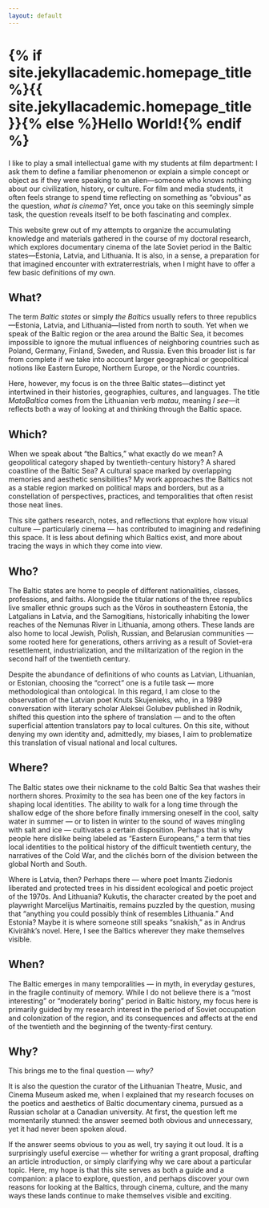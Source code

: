 ```yaml
---
layout: default
---
```


<h1 class="page-title">{% if site.jekyllacademic.homepage_title %}{{ site.jekyllacademic.homepage_title }}{% else %}Hello World!{% endif %}</h1>

I like to play a small intellectual game with my students at film department: I ask them to define a familiar phenomenon or explain a simple concept or object as if they were speaking to an alien—someone who knows nothing about our civilization, history, or culture. For film and media students, it often feels strange to spend time reflecting on something as “obvious” as the question, _what is cinema?_ Yet, once you take on this seemingly simple task, the question reveals itself to be both fascinating and complex.

This website grew out of my attempts to organize the accumulating knowledge and materials gathered in the course of my doctoral research, which explores documentary cinema of the late Soviet period in the Baltic states—Estonia, Latvia, and Lithuania. It is also, in a sense, a preparation for that imagined encounter with extraterrestrials, when I might have to offer a few basic definitions of my own.

What?
---
The term _Baltic states_ or simply _the Baltics_ usually refers to three republics—Estonia, Latvia, and Lithuania—listed from north to south. Yet when we speak of the Baltic region or the area around the Baltic Sea, it becomes impossible to ignore the mutual influences of neighboring countries such as Poland, Germany, Finland, Sweden, and Russia. Even this broader list is far from complete if we take into account larger geographical or geopolitical notions like Eastern Europe, Northern Europe, or the Nordic countries.

Here, however, my focus is on the three Baltic states—distinct yet intertwined in their histories, geographies, cultures, and languages. The title _MatoBaltica_ comes from the Lithuanian verb _matau_, meaning _I see_—it reflects both a way of looking at and thinking through the Baltic space.

Which?
---
When we speak about “the Baltics,” what exactly do we mean? A geopolitical category shaped by twentieth-century history? A shared coastline of the Baltic Sea? A cultural space marked by overlapping memories and aesthetic sensibilities? My work approaches the Baltics not as a stable region marked on political maps and borders, but as a constellation of perspectives, practices, and temporalities that often resist those neat lines.

This site gathers research, notes, and reflections that explore how visual culture — particularly cinema — has contributed to imagining and redefining this space. It is less about defining which Baltics exist, and more about tracing the ways in which they come into view.

Who?
---
The Baltic states are home to people of different nationalities, classes, professions, and faiths. Alongside the titular nations of the three republics live smaller ethnic groups such as the Võros in southeastern Estonia, the Latgalians in Latvia, and the Samogitians, historically inhabiting the lower reaches of the Nemunas River in Lithuania, among others. These lands are also home to local Jewish, Polish, Russian, and Belarusian communities — some rooted here for generations, others arriving as a result of Soviet-era resettlement, industrialization, and the militarization of the region in the second half of the twentieth century.

Despite the abundance of definitions of who counts as Latvian, Lithuanian, or Estonian, choosing the “correct” one is a futile task — more methodological than ontological. In this regard, I am close to the observation of the Latvian poet Knuts Skujenieks, who, in a 1989 conversation with literary scholar Aleksei Golubev published in Rodnik, shifted this question into the sphere of translation — and to the often superficial attention translators pay to local cultures. On this site, without denying my own identity and, admittedly, my biases, I aim to problematize this translation of visual national and local cultures.

Where?
---
The Baltic states owe their nickname to the cold Baltic Sea that washes their northern shores. Proximity to the sea has been one of the key factors in shaping local identities. The ability to walk for a long time through the shallow edge of the shore before finally immersing oneself in the cool, salty water in summer — or to listen in winter to the sound of waves mingling with salt and ice — cultivates a certain disposition. Perhaps that is why people here dislike being labeled as “Eastern Europeans,” a term that ties local identities to the political history of the difficult twentieth century, the narratives of the Cold War, and the clichés born of the division between the global North and South.

Where is Latvia, then? Perhaps there — where poet Imants Ziedonis liberated and protected trees in his dissident ecological and poetic project of the 1970s. And Lithuania? Kukutis, the character created by the poet and playwright Marcelijus Martinaitis, remains puzzled by the question, musing that “anything you could possibly think of resembles Lithuania.” And Estonia? Maybe it is where someone still speaks “snakish,” as in Andrus Kivirähk’s novel. Here, I see the Baltics wherever they make themselves visible.

When?
---
The Baltic emerges in many temporalities — in myth, in everyday gestures, in the fragile continuity of memory. While I do not believe there is a “most interesting” or “moderately boring” period in Baltic history, my focus here is primarily guided by my research interest in the period of Soviet occupation and colonization of the region, and its consequences and affects at the end of the twentieth and the beginning of the twenty-first century.

Why?
---
This brings me to the final question — _why?_

It is also the question the curator of the Lithuanian Theatre, Music, and Cinema Museum asked me, when I explained that my research focuses on the poetics and aesthetics of Baltic documentary cinema, pursued as a Russian scholar at a Canadian university. At first, the question left me momentarily stunned: the answer seemed both obvious and unnecessary, yet it had never been spoken aloud.

If the answer seems obvious to you as well, try saying it out loud. It is a surprisingly useful exercise — whether for writing a grant proposal, drafting an article introduction, or simply clarifying why we care about a particular topic. Here, my hope is that this site serves as both a guide and a companion: a place to explore, question, and perhaps discover your own reasons for looking at the Baltics, through cinema, culture, and the many ways these lands continue to make themselves visible and exciting.
